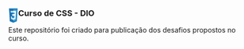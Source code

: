 ### Curso de CSS - DIO <img align="left" alt="CSS" height="30" width="20" src="https://raw.githubusercontent.com/devicons/devicon/master/icons/css3/css3-original.svg">


Este repositório foi criado para publicação dos desafios propostos no curso.
